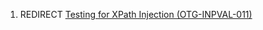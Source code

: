1.  REDIRECT [Testing for XPath Injection
    (OTG-INPVAL-011)](Testing_for_XPath_Injection_\(OTG-INPVAL-011\) "wikilink")